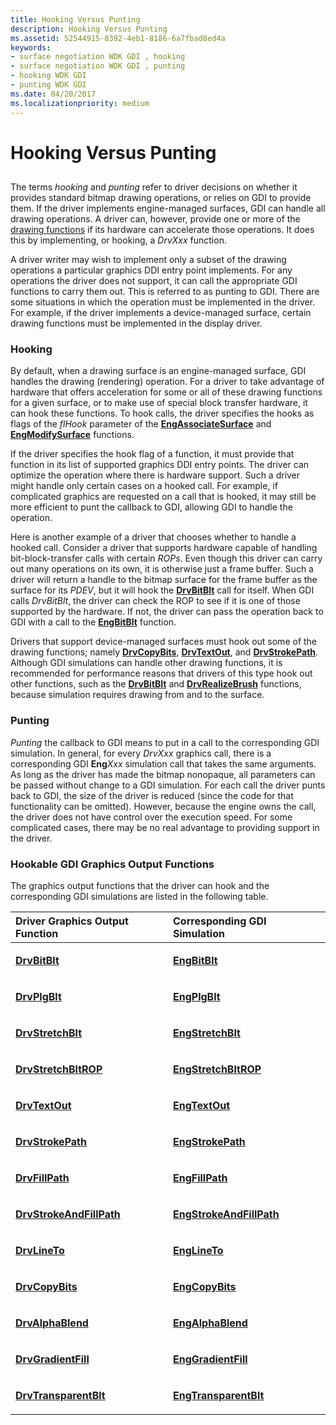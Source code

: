 ```yaml
---
title: Hooking Versus Punting
description: Hooking Versus Punting
ms.assetid: 52544915-8392-4eb1-8186-6a7fbad8ed4a
keywords:
- surface negotiation WDK GDI , hooking
- surface negotiation WDK GDI , punting
- hooking WDK GDI
- punting WDK GDI
ms.date: 04/20/2017
ms.localizationpriority: medium
---
```


# Hooking Versus Punting


## <span id="ddk_hooking_versus_punting_gg"></span><span id="DDK_HOOKING_VERSUS_PUNTING_GG"></span>


The terms *hooking* and *punting* refer to driver decisions on whether it provides standard bitmap drawing operations, or relies on GDI to provide them. If the driver implements engine-managed surfaces, GDI can handle all drawing operations. A driver can, however, provide one or more of the [drawing functions](optional-display-driver-functions.md) if its hardware can accelerate those operations. It does this by implementing, or hooking, a *DrvXxx* function.

A driver writer may wish to implement only a subset of the drawing operations a particular graphics DDI entry point implements. For any operations the driver does not support, it can call the appropriate GDI functions to carry them out. This is referred to as punting to GDI. There are some situations in which the operation must be implemented in the driver. For example, if the driver implements a device-managed surface, certain drawing functions must be implemented in the display driver.

### <span id="Hooking"></span><span id="hooking"></span><span id="HOOKING"></span>Hooking

By default, when a drawing surface is an engine-managed surface, GDI handles the drawing (rendering) operation. For a driver to take advantage of hardware that offers acceleration for some or all of these drawing functions for a given surface, or to make use of special block transfer hardware, it can hook these functions. To hook calls, the driver specifies the hooks as flags of the *flHook* parameter of the [**EngAssociateSurface**](/windows/win32/api/winddi/nf-winddi-engassociatesurface) and [**EngModifySurface**](/windows/win32/api/winddi/nf-winddi-engmodifysurface) functions.

If the driver specifies the hook flag of a function, it must provide that function in its list of supported graphics DDI entry points. The driver can optimize the operation where there is hardware support. Such a driver might handle only certain cases on a hooked call. For example, if complicated graphics are requested on a call that is hooked, it may still be more efficient to punt the callback to GDI, allowing GDI to handle the operation.

Here is another example of a driver that chooses whether to handle a hooked call. Consider a driver that supports hardware capable of handling bit-block-transfer calls with certain *ROPs*. Even though this driver can carry out many operations on its own, it is otherwise just a frame buffer. Such a driver will return a handle to the bitmap surface for the frame buffer as the surface for its *PDEV*, but it will hook the [**DrvBitBlt**](/windows/win32/api/winddi/nf-winddi-drvbitblt) call for itself. When GDI calls *DrvBitBlt*, the driver can check the ROP to see if it is one of those supported by the hardware. If not, the driver can pass the operation back to GDI with a call to the [**EngBitBlt**](/windows/win32/api/winddi/nf-winddi-engbitblt) function.

Drivers that support device-managed surfaces must hook out some of the drawing functions; namely [**DrvCopyBits**](/windows/win32/api/winddi/nf-winddi-drvcopybits), [**DrvTextOut**](/windows/win32/api/winddi/nf-winddi-drvtextout), and [**DrvStrokePath**](/windows/win32/api/winddi/nf-winddi-drvstrokepath). Although GDI simulations can handle other drawing functions, it is recommended for performance reasons that drivers of this type hook out other functions, such as the [**DrvBitBlt**](/windows/win32/api/winddi/nf-winddi-drvbitblt) and [**DrvRealizeBrush**](/windows/win32/api/winddi/nf-winddi-drvrealizebrush) functions, because simulation requires drawing from and to the surface.

### <span id="Punting"></span><span id="punting"></span><span id="PUNTING"></span>Punting

*Punting* the callback to GDI means to put in a call to the corresponding GDI simulation. In general, for every *DrvXxx* graphics call, there is a corresponding GDI **Eng***Xxx* simulation call that takes the same arguments. As long as the driver has made the bitmap nonopaque, all parameters can be passed without change to a GDI simulation. For each call the driver punts back to GDI, the size of the driver is reduced (since the code for that functionality can be omitted). However, because the engine owns the call, the driver does not have control over the execution speed. For some complicated cases, there may be no real advantage to providing support in the driver.

### <span id="Hookable_GDI_Graphics_Output_Functions"></span><span id="hookable_gdi_graphics_output_functions"></span><span id="HOOKABLE_GDI_GRAPHICS_OUTPUT_FUNCTIONS"></span>Hookable GDI Graphics Output Functions

The graphics output functions that the driver can hook and the corresponding GDI simulations are listed in the following table.

<table>
<colgroup>
<col width="50%" />
<col width="50%" />
</colgroup>
<thead>
<tr class="header">
<th align="left">Driver Graphics Output Function</th>
<th align="left">Corresponding GDI Simulation</th>
</tr>
</thead>
<tbody>
<tr class="odd">
<td align="left"><p><a href="/windows/win32/api/winddi/nf-winddi-drvbitblt" data-raw-source="[&lt;strong&gt;DrvBitBlt&lt;/strong&gt;](/windows/win32/api/winddi/nf-winddi-drvbitblt)"><strong>DrvBitBlt</strong></a></p></td>
<td align="left"><p><a href="/windows/win32/api/winddi/nf-winddi-engbitblt" data-raw-source="[&lt;strong&gt;EngBitBlt&lt;/strong&gt;](/windows/win32/api/winddi/nf-winddi-engbitblt)"><strong>EngBitBlt</strong></a></p></td>
</tr>
<tr class="even">
<td align="left"><p><a href="/windows/win32/api/winddi/nf-winddi-drvplgblt" data-raw-source="[&lt;strong&gt;DrvPlgBlt&lt;/strong&gt;](/windows/win32/api/winddi/nf-winddi-drvplgblt)"><strong>DrvPlgBlt</strong></a></p></td>
<td align="left"><p><a href="/windows/win32/api/winddi/nf-winddi-engplgblt" data-raw-source="[&lt;strong&gt;EngPlgBlt&lt;/strong&gt;](/windows/win32/api/winddi/nf-winddi-engplgblt)"><strong>EngPlgBlt</strong></a></p></td>
</tr>
<tr class="odd">
<td align="left"><p><a href="/windows/win32/api/winddi/nf-winddi-drvstretchblt" data-raw-source="[&lt;strong&gt;DrvStretchBlt&lt;/strong&gt;](/windows/win32/api/winddi/nf-winddi-drvstretchblt)"><strong>DrvStretchBlt</strong></a></p></td>
<td align="left"><p><a href="/windows/win32/api/winddi/nf-winddi-engstretchblt" data-raw-source="[&lt;strong&gt;EngStretchBlt&lt;/strong&gt;](/windows/win32/api/winddi/nf-winddi-engstretchblt)"><strong>EngStretchBlt</strong></a></p></td>
</tr>
<tr class="even">
<td align="left"><p><a href="/windows/win32/api/winddi/nf-winddi-drvstretchbltrop" data-raw-source="[&lt;strong&gt;DrvStretchBltROP&lt;/strong&gt;](/windows/win32/api/winddi/nf-winddi-drvstretchbltrop)"><strong>DrvStretchBltROP</strong></a></p></td>
<td align="left"><p><a href="/windows/win32/api/winddi/nf-winddi-engstretchbltrop" data-raw-source="[&lt;strong&gt;EngStretchBltROP&lt;/strong&gt;](/windows/win32/api/winddi/nf-winddi-engstretchbltrop)"><strong>EngStretchBltROP</strong></a></p></td>
</tr>
<tr class="odd">
<td align="left"><p><a href="/windows/win32/api/winddi/nf-winddi-drvtextout" data-raw-source="[&lt;strong&gt;DrvTextOut&lt;/strong&gt;](/windows/win32/api/winddi/nf-winddi-drvtextout)"><strong>DrvTextOut</strong></a></p></td>
<td align="left"><p><a href="/windows/win32/api/winddi/nf-winddi-engtextout" data-raw-source="[&lt;strong&gt;EngTextOut&lt;/strong&gt;](/windows/win32/api/winddi/nf-winddi-engtextout)"><strong>EngTextOut</strong></a></p></td>
</tr>
<tr class="even">
<td align="left"><p><a href="/windows/win32/api/winddi/nf-winddi-drvstrokepath" data-raw-source="[&lt;strong&gt;DrvStrokePath&lt;/strong&gt;](/windows/win32/api/winddi/nf-winddi-drvstrokepath)"><strong>DrvStrokePath</strong></a></p></td>
<td align="left"><p><a href="/windows/win32/api/winddi/nf-winddi-engstrokepath" data-raw-source="[&lt;strong&gt;EngStrokePath&lt;/strong&gt;](/windows/win32/api/winddi/nf-winddi-engstrokepath)"><strong>EngStrokePath</strong></a></p></td>
</tr>
<tr class="odd">
<td align="left"><p><a href="/windows/win32/api/winddi/nf-winddi-drvfillpath" data-raw-source="[&lt;strong&gt;DrvFillPath&lt;/strong&gt;](/windows/win32/api/winddi/nf-winddi-drvfillpath)"><strong>DrvFillPath</strong></a></p></td>
<td align="left"><p><a href="/windows/win32/api/winddi/nf-winddi-engfillpath" data-raw-source="[&lt;strong&gt;EngFillPath&lt;/strong&gt;](/windows/win32/api/winddi/nf-winddi-engfillpath)"><strong>EngFillPath</strong></a></p></td>
</tr>
<tr class="even">
<td align="left"><p><a href="/windows/win32/api/winddi/nf-winddi-drvstrokeandfillpath" data-raw-source="[&lt;strong&gt;DrvStrokeAndFillPath&lt;/strong&gt;](/windows/win32/api/winddi/nf-winddi-drvstrokeandfillpath)"><strong>DrvStrokeAndFillPath</strong></a></p></td>
<td align="left"><p><a href="/windows/win32/api/winddi/nf-winddi-engstrokeandfillpath" data-raw-source="[&lt;strong&gt;EngStrokeAndFillPath&lt;/strong&gt;](/windows/win32/api/winddi/nf-winddi-engstrokeandfillpath)"><strong>EngStrokeAndFillPath</strong></a></p></td>
</tr>
<tr class="odd">
<td align="left"><p><a href="/windows/win32/api/winddi/nf-winddi-drvlineto" data-raw-source="[&lt;strong&gt;DrvLineTo&lt;/strong&gt;](/windows/win32/api/winddi/nf-winddi-drvlineto)"><strong>DrvLineTo</strong></a></p></td>
<td align="left"><p><a href="/windows/win32/api/winddi/nf-winddi-englineto" data-raw-source="[&lt;strong&gt;EngLineTo&lt;/strong&gt;](/windows/win32/api/winddi/nf-winddi-englineto)"><strong>EngLineTo</strong></a></p></td>
</tr>
<tr class="even">
<td align="left"><p><a href="/windows/win32/api/winddi/nf-winddi-drvcopybits" data-raw-source="[&lt;strong&gt;DrvCopyBits&lt;/strong&gt;](/windows/win32/api/winddi/nf-winddi-drvcopybits)"><strong>DrvCopyBits</strong></a></p></td>
<td align="left"><p><a href="/windows/win32/api/winddi/nf-winddi-engcopybits" data-raw-source="[&lt;strong&gt;EngCopyBits&lt;/strong&gt;](/windows/win32/api/winddi/nf-winddi-engcopybits)"><strong>EngCopyBits</strong></a></p></td>
</tr>
<tr class="odd">
<td align="left"><p><a href="/windows/win32/api/winddi/nf-winddi-drvalphablend" data-raw-source="[&lt;strong&gt;DrvAlphaBlend&lt;/strong&gt;](/windows/win32/api/winddi/nf-winddi-drvalphablend)"><strong>DrvAlphaBlend</strong></a></p></td>
<td align="left"><p><a href="/windows/win32/api/winddi/nf-winddi-engalphablend" data-raw-source="[&lt;strong&gt;EngAlphaBlend&lt;/strong&gt;](/windows/win32/api/winddi/nf-winddi-engalphablend)"><strong>EngAlphaBlend</strong></a></p></td>
</tr>
<tr class="even">
<td align="left"><p><a href="/windows/win32/api/winddi/nf-winddi-drvgradientfill" data-raw-source="[&lt;strong&gt;DrvGradientFill&lt;/strong&gt;](/windows/win32/api/winddi/nf-winddi-drvgradientfill)"><strong>DrvGradientFill</strong></a></p></td>
<td align="left"><p><a href="/windows/win32/api/winddi/nf-winddi-enggradientfill" data-raw-source="[&lt;strong&gt;EngGradientFill&lt;/strong&gt;](/windows/win32/api/winddi/nf-winddi-enggradientfill)"><strong>EngGradientFill</strong></a></p></td>
</tr>
<tr class="odd">
<td align="left"><p><a href="/windows/win32/api/winddi/nf-winddi-drvtransparentblt" data-raw-source="[&lt;strong&gt;DrvTransparentBlt&lt;/strong&gt;](/windows/win32/api/winddi/nf-winddi-drvtransparentblt)"><strong>DrvTransparentBlt</strong></a></p></td>
<td align="left"><p><a href="/windows/win32/api/winddi/nf-winddi-engtransparentblt" data-raw-source="[&lt;strong&gt;EngTransparentBlt&lt;/strong&gt;](/windows/win32/api/winddi/nf-winddi-engtransparentblt)"><strong>EngTransparentBlt</strong></a></p></td>
</tr>
</tbody>
</table>

 

